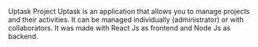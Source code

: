 Uptask Project
Uptask is an application that allows you to manage projects and their activities. It can be managed individually (administrator) or with collaborators. It was made with React Js as frontend and Node Js as backend.
